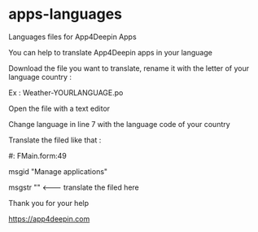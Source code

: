 # apps-languages
Languages files for App4Deepin Apps

You can help to translate App4Deepin apps in your language

Download the file you want to translate, rename it with the letter of your language country :

Ex : Weather-YOURLANGUAGE.po

Open the file with a text editor

Change language in line 7 with the language code of your country

Translate the filed like that :

#: FMain.form:49

msgid "Manage applications"

msgstr ""   <--- translate the filed here


Thank you for your help

https://app4deepin.com
